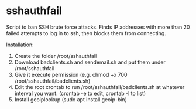 # sshauthfail
Script to ban SSH brute force attacks.  Finds IP addresses with more than 20 failed attempts to log in to ssh, then blocks them from connecting.

Installation:
1. Create the folder /root/sshauthfail
2. Download badclients.sh and sendemail.sh and put them under /root/sshauthfail
3. Give it execute permission (e.g. chmod +x 700 /root/sshauthfail/badclients.sh)
4. Edit the root crontab to run /root/sshauthfail/badclients.sh at whatever interval you want. (crontab -e to edit, crontab -l to list)
5. Install geoiplookup (sudo apt install geoip-bin)
